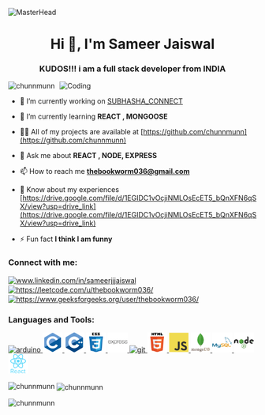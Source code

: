 ![MasterHead](https://miro.medium.com/v2/resize:fit:1400/1*fgMMAFK0S_vhp3l9PkxsxA.png)
<h1 align="center">Hi 👋, I'm Sameer Jaiswal</h1>
<h3 align="center">KUDOS!!! i am a full stack developer from INDIA</h3>
<img align="right" alt="Coding" width="400" src="https://raw.githubusercontent.com/gist/mahmudinm/47588cab5af928d2c8a2976d90216ea7/raw/88f20c9d749d756be63f22b09f3c4ac570bc5101/programming.gif">

<p align="left"> <img src="https://komarev.com/ghpvc/?username=chunnmunn&label=Profile%20views&color=0e75b6&style=flat" alt="chunnmunn" /> </p>

- 🔭 I’m currently working on [SUBHASHA_CONNECT](https://github.com/chunnmunn/Subhasha_connect)

- 🌱 I’m currently learning **REACT , MONGOOSE**

- 👨‍💻 All of my projects are available at [https://github.com/chunnmunn](https://github.com/chunnmunn)

- 💬 Ask me about **REACT , NODE, EXPRESS**

- 📫 How to reach me **thebookworm036@gmail.com**

- 📄 Know about my experiences [https://drive.google.com/file/d/1EGIDC1vOcjiNMLOsEcET5_bQnXFN6qSX/view?usp=drive_link](https://drive.google.com/file/d/1EGIDC1vOcjiNMLOsEcET5_bQnXFN6qSX/view?usp=drive_link)

- ⚡ Fun fact **I think I am funny**

<h3 align="left">Connect with me:</h3>
<p align="left">
<a href="https://linkedin.com/in/www.linkedin.com/in/sameerjjjaiswal" target="blank"><img align="center" src="https://raw.githubusercontent.com/rahuldkjain/github-profile-readme-generator/master/src/images/icons/Social/linked-in-alt.svg" alt="www.linkedin.com/in/sameerjjjaiswal" height="30" width="40" /></a>
<a href="https://www.leetcode.com/https://leetcode.com/u/thebookworm036/" target="blank"><img align="center" src="https://raw.githubusercontent.com/rahuldkjain/github-profile-readme-generator/master/src/images/icons/Social/leet-code.svg" alt="https://leetcode.com/u/thebookworm036/" height="30" width="40" /></a>
<a href="https://auth.geeksforgeeks.org/user/https://www.geeksforgeeks.org/user/thebookworm036/" target="blank"><img align="center" src="https://raw.githubusercontent.com/rahuldkjain/github-profile-readme-generator/master/src/images/icons/Social/geeks-for-geeks.svg" alt="https://www.geeksforgeeks.org/user/thebookworm036/" height="30" width="40" /></a>
</p>

<h3 align="left">Languages and Tools:</h3>
<p align="left"> <a href="https://www.arduino.cc/" target="_blank" rel="noreferrer"> <img src="https://cdn.worldvectorlogo.com/logos/arduino-1.svg" alt="arduino" width="40" height="40"/> </a> <a href="https://www.cprogramming.com/" target="_blank" rel="noreferrer"> <img src="https://raw.githubusercontent.com/devicons/devicon/master/icons/c/c-original.svg" alt="c" width="40" height="40"/> </a> <a href="https://www.w3schools.com/cpp/" target="_blank" rel="noreferrer"> <img src="https://raw.githubusercontent.com/devicons/devicon/master/icons/cplusplus/cplusplus-original.svg" alt="cplusplus" width="40" height="40"/> </a> <a href="https://www.w3schools.com/css/" target="_blank" rel="noreferrer"> <img src="https://raw.githubusercontent.com/devicons/devicon/master/icons/css3/css3-original-wordmark.svg" alt="css3" width="40" height="40"/> </a> <a href="https://expressjs.com" target="_blank" rel="noreferrer"> <img src="https://raw.githubusercontent.com/devicons/devicon/master/icons/express/express-original-wordmark.svg" alt="express" width="40" height="40"/> </a> <a href="https://git-scm.com/" target="_blank" rel="noreferrer"> <img src="https://www.vectorlogo.zone/logos/git-scm/git-scm-icon.svg" alt="git" width="40" height="40"/> </a> <a href="https://www.w3.org/html/" target="_blank" rel="noreferrer"> <img src="https://raw.githubusercontent.com/devicons/devicon/master/icons/html5/html5-original-wordmark.svg" alt="html5" width="40" height="40"/> </a> <a href="https://developer.mozilla.org/en-US/docs/Web/JavaScript" target="_blank" rel="noreferrer"> <img src="https://raw.githubusercontent.com/devicons/devicon/master/icons/javascript/javascript-original.svg" alt="javascript" width="40" height="40"/> </a> <a href="https://www.mongodb.com/" target="_blank" rel="noreferrer"> <img src="https://raw.githubusercontent.com/devicons/devicon/master/icons/mongodb/mongodb-original-wordmark.svg" alt="mongodb" width="40" height="40"/> </a> <a href="https://www.mysql.com/" target="_blank" rel="noreferrer"> <img src="https://raw.githubusercontent.com/devicons/devicon/master/icons/mysql/mysql-original-wordmark.svg" alt="mysql" width="40" height="40"/> </a> <a href="https://nodejs.org" target="_blank" rel="noreferrer"> <img src="https://raw.githubusercontent.com/devicons/devicon/master/icons/nodejs/nodejs-original-wordmark.svg" alt="nodejs" width="40" height="40"/> </a> <a href="https://reactjs.org/" target="_blank" rel="noreferrer"> <img src="https://raw.githubusercontent.com/devicons/devicon/master/icons/react/react-original-wordmark.svg" alt="react" width="40" height="40"/> </a> </p>

<p><img align="left" src="https://github-readme-stats.vercel.app/api/top-langs?username=chunnmunn&show_icons=true&locale=en&layout=compact" alt="chunnmunn" /></p>

<p>&nbsp;<img align="center" src="https://github-readme-stats.vercel.app/api?username=chunnmunn&show_icons=true&locale=en" alt="chunnmunn" /></p>

<p><img align="center" src="https://github-readme-streak-stats.herokuapp.com/?user=chunnmunn&" alt="chunnmunn" /></p>
